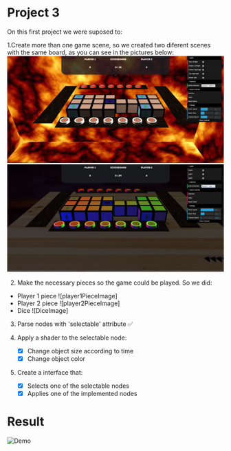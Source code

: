 # Project 3

On this first project we were suposed to:

1.Create more than one game scene, so we created two diferent scenes with the same board, as you can see in the pictures below:
![gameScene1]
![gameScene2]

2. Make the necessary pieces so the game could be played. So we did:
  * Player 1 piece
  ![player1PieceImage]
  * Player 2 piece
  ![player2PieceImage]
  * Dice
  ![DiceImage]

3. Parse nodes with 'selectable' attribute :white_check_mark:

4. Apply a shader to the selectable node:
    - [x] Change object size according to time
    - [x] Change object color

5. Create a interface that:
    - [x] Selects one of the selectable nodes
    - [x] Applies one of the implemented nodes

# Result

![Demo](https://i.imgur.com/lWDtuVk.gif)


[gameScene1]: ./Media/Game_Scene_1.png
[gameScene2]: ./Media/Game_Scene_2.png
